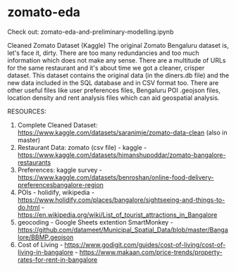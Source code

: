 # zomato-eda

Check out: zomato-eda-and-preliminary-modelling.ipynb

Cleaned Zomato Dataset (Kaggle)
The original Zomato Bengaluru dataset is, let's face it, dirty. There are too many redundancies and too much information which does not make any sense. There are a multitude of URLs for the same restaurant and it's about time we got a cleaner, crisper dataset. This dataset contains the original data (in the diners.db file) and the new data included in the SQL database and in CSV format too. There are other useful files like user preferences files, Bengaluru POI .geojson files, location density and rent analysis files which can aid geospatial analysis.

RESOURCES:
1. Complete Cleaned Dataset: https://www.kaggle.com/datasets/saranimje/zomato-data-clean (also in master)
2. Restaurant Data: zomato (csv file) - kaggle - https://www.kaggle.com/datasets/himanshupoddar/zomato-bangalore-restaurants
3. Preferences: kaggle survey - https://www.kaggle.com/datasets/benroshan/online-food-delivery-preferencesbangalore-region
4. POIs - holidify, wikipedia - https://www.holidify.com/places/bangalore/sightseeing-and-things-to-do.html - https://en.wikipedia.org/wiki/List_of_tourist_attractions_in_Bangalore
5. geocoding - Google Sheets extention SmartMonkey - https://github.com/datameet/Municipal_Spatial_Data/blob/master/Bangalore/BBMP.geojson
6. Cost of Living - https://www.godigit.com/guides/cost-of-living/cost-of-living-in-bangalore - https://www.makaan.com/price-trends/property-rates-for-rent-in-bangalore
